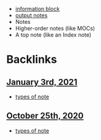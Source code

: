 - [information block](<information block.md>)
- [output notes](<output notes.md>)
- Notes
- Higher-order notes (like MOCs)
- A top note (like an Index note)

# Backlinks
## [January 3rd, 2021](<January 3rd, 2021.md>)
- [types of note](<types of note.md>)

## [October 25th, 2020](<October 25th, 2020.md>)
- [types of note](<types of note.md>)


